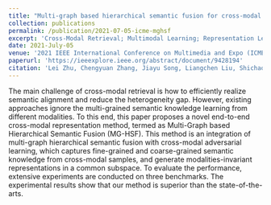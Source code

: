 ```yaml
---
title: "Multi-graph based hierarchical semantic fusion for cross-modal representation"
collection: publications
permalink: /publication/2021-07-05-icme-mghsf
excerpt: 'Cross-Modal Retrieval; Multimodal Learning; Representation Learning'
date: 2021-July-05
venue: '2021 IEEE International Conference on Multimedia and Expo (ICME)'
paperurl: 'https://ieeexplore.ieee.org/abstract/document/9428194'
citation: 'Lei Zhu, Chengyuan Zhang, Jiayu Song, Liangchen Liu, Shichao Zhang, Yangding Li, Multi-graph based hierarchical semantic fusion for cross-modal representation, 2021 IEEE International Conference on Multimedia and Expo (ICME), 2021: 1-6 '
---
```


The main challenge of cross-modal retrieval is how to efficiently realize semantic alignment and reduce the heterogeneity gap. However, existing approaches ignore the multi-grained semantic knowledge learning from different modalities. To this end, this paper proposes a novel end-to-end cross-modal representation method, termed as Multi-Graph based Hierarchical Semantic Fusion (MG-HSF). This method is an integration of multi-graph hierarchical semantic fusion with cross-modal adversarial learning, which captures fine-grained and coarse-grained semantic knowledge from cross-modal samples, and generate modalities-invariant representations in a common subspace. To evaluate the performance, extensive experiments are conducted on three benchmarks. The experimental results show that our method is superior than the state-of-the-arts.
